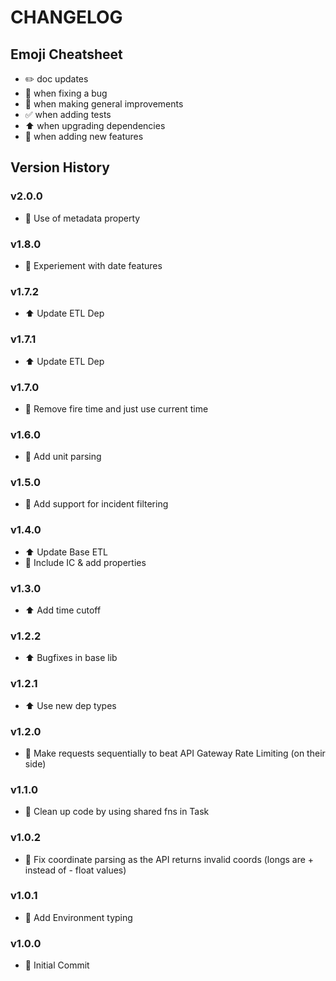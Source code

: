 # CHANGELOG

## Emoji Cheatsheet
- :pencil2: doc updates
- :bug: when fixing a bug
- :rocket: when making general improvements
- :white_check_mark: when adding tests
- :arrow_up: when upgrading dependencies
- :tada: when adding new features

## Version History

### v2.0.0

- :rocket: Use of metadata property

### v1.8.0

- :rocket: Experiement with date features

### v1.7.2

- :arrow_up: Update ETL Dep

### v1.7.1

- :arrow_up: Update ETL Dep

### v1.7.0

- :rocket: Remove fire time and just use current time

### v1.6.0

- :rocket: Add unit parsing

### v1.5.0

- :rocket: Add support for incident filtering

### v1.4.0

- :arrow_up: Update Base ETL
- :rocket: Include IC & add properties

### v1.3.0

- :arrow_up: Add time cutoff

### v1.2.2

- :arrow_up: Bugfixes in base lib

### v1.2.1

- :arrow_up: Use new dep types

### v1.2.0

- :rocket: Make requests sequentially to beat API Gateway Rate Limiting (on their side)

### v1.1.0

- :rocket: Clean up code by using shared fns in Task

### v1.0.2

- :bug: Fix coordinate parsing as the API returns invalid coords (longs are + instead of - float values)

### v1.0.1

- :rocket: Add Environment typing

### v1.0.0

- :tada: Initial Commit
